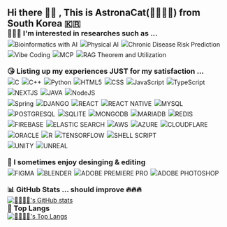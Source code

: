 <h2 style="margin: 0;">Hi there 🤚🏻 , This is AstronaCat(👩🏻‍🚀🐱) from South Korea 🇰🇷</h2>

<h3 style="margin: 0;">👩🏻‍🎓 I'm interested in researches such as ... </h3>
<p style="line-height: 1.6; margin-top: 4px;">
<img src="https://img.shields.io/badge/Bioinformatics%20with-AI-yellow" alt="Bioinformatics with AI" style="margin:1px;">
<img src="https://img.shields.io/badge/Physical%20AI-blue" alt="Physical AI" style="margin:1px;">
<img src="https://img.shields.io/badge/Chronic%20Disease-Risk%20Prediction-red" alt="Chronic Disease Risk Prediction" style="margin:1px;"><br>
<img src="https://img.shields.io/badge/Vibe-Coding-orange" alt="Vibe Coding" style="margin:1px;">
<img src="https://img.shields.io/badge/MCP-brown" alt="MCP" style="margin:1px;">
<img src="https://img.shields.io/badge/RAG-Theorem%20and%20Building-purple" alt="RAG Theorem and Utilization" style="margin:1px;"><br>
</p>

<h3 style="margin: 0;">😘 Listing up my experiences JUST for my satisfaction ...</h3>
<p style="line-height: 1.6; margin-top: 4px;">
<img src="https://img.shields.io/badge/C-00599C?style=flat&logo=c&logoColor=white" alt="C" style="margin:1px;">
<img src="https://img.shields.io/badge/C%2B%2B-00599C?style=flat&logo=c%2B%2B&logoColor=white" alt="C++" style="margin:1px;">
<img src="https://img.shields.io/badge/Python-3776AB?style=flat&logo=python&logoColor=white" alt="Python" style="margin:1px;">
<img src="https://img.shields.io/badge/HTML5-E34F26?style=flat&logo=html5&logoColor=white" alt="HTML5" style="margin:1px;">
<img src="https://img.shields.io/badge/CSS-239120?&style=flat&logo=css3&logoColor=white" alt="CSS" style="margin:1px;">
<img src="https://img.shields.io/badge/JavaScript-F7DF1E?style=flat&logo=JavaScript&logoColor=white" alt="JavaScript" style="margin:1px;">
<img src="https://img.shields.io/badge/TypeScript-007ACC?style=flat&logo=typescript&logoColor=white" alt="TypeScript" style="margin:1px;">
<img src="https://img.shields.io/badge/Next.js-000?logo=nextdotjs&logoColor=fff&style=flat" alt="NEXTJS" style="margin:1px;">
<img src="https://img.shields.io/badge/Java-ED8B00?style=flat&logo=openjdk&logoColor=white" alt="JAVA" style="margin:1px;">
<img src="https://img.shields.io/badge/Node.js-43853D?style=flat&logo=node.js&logoColor=white" alt="NodeJS" style="margin:1px;"><br>
<img src="https://img.shields.io/badge/Spring-6DB33F?style=flat&logo=spring&logoColor=white" alt="Spring" style="margin:1px;">
<img src="https://img.shields.io/badge/Django-092E20?style=flat&logo=django&logoColor=white" alt="DJANGO" style="margin:1px;">
<img src="https://img.shields.io/badge/React-20232A?style=flat&logo=react&logoColor=61DAFB" alt="REACT" style="margin:1px;">
<img src="https://img.shields.io/badge/React_Native-20232A?style=flat&logo=react&logoColor=61DAFB" alt="REACT NATIVE" style="margin:1px;">
<img src="https://img.shields.io/badge/MySQL-00000F?style=flat&logo=mysql&logoColor=white" alt="MYSQL" style="margin:1px;">
<img src="https://img.shields.io/badge/PostgreSQL-316192?style=flat&logo=postgresql&logoColor=white" alt="POSTGRESQL" style="margin:1px;">
<img src="https://img.shields.io/badge/SQLite-07405E?style=flat&logo=sqlite&logoColor=white" alt="SQLITE" style="margin:1px;">
<img src="https://img.shields.io/badge/MongoDB-4EA94B?style=flat&logo=mongodb&logoColor=white" alt="MONGODB" style="margin:1px;">
<img src="https://img.shields.io/badge/MariaDB-003545?style=flat&logo=mariadb&logoColor=white" alt="MARIADB" style="margin:1px;">
<img src="https://img.shields.io/badge/redis-%23DD0031.svg?&style=flat&logo=redis&logoColor=white" alt="REDIS" style="margin:1px;"><br>
<img src="https://img.shields.io/badge/Firebase-039BE5?style=flat&logo=Firebase&logoColor=white" alt="FIREBASE" style="margin:1px;">
<img src="https://img.shields.io/badge/Elastic_Search-005571?style=flat&logo=elasticsearch&logoColor=white" alt="ELASTIC SEARCH" style="margin:1px;">
<img src="https://img.shields.io/badge/Amazon_AWS-FF9900?style=flat&logo=amazonaws&logoColor=white" alt="AWS" style="margin:1px;">
<img src="https://img.shields.io/badge/Microsoft_Azure-0089D6?style=flat&logo=microsoft-azure&logoColor=white" alt="AZURE" style="margin:1px;">
<img src="https://img.shields.io/badge/Cloudflare-F38020?style=flat&logo=Cloudflare&logoColor=white" alt="CLOUDFLARE" style="margin:1px;">
<img src="https://img.shields.io/badge/Oracle-F80000?style=flat&logo=oracle&logoColor=black" alt="ORACLE" style="margin:1px;">
<img src="https://img.shields.io/badge/R-276DC3?style=flat&logo=r&logoColor=white" alt="R" style="margin:1px;">
<img src="https://img.shields.io/badge/TensorFlow-FF6F00?style=flat&logo=tensorflow&logoColor=white" alt="TENSORFLOW" style="margin:1px;">
<img src="https://img.shields.io/badge/Shell_Script-121011?style=flat&logo=gnu-bash&logoColor=white" alt="SHELL SCRIPT" style="margin:1px;"><br>
<img src="https://img.shields.io/badge/Unity-100000?style=flat&logo=unity&logoColor=white" alt="UNITY" style="margin:1px;">
<img src="https://img.shields.io/badge/unrealengine-%23313131.svg?style=flat&logo=unrealengine&logoColor=white" alt="UNREAL" style="margin:1px;">
</p>

<h3 style="margin: 0;">🤩 I sometimes enjoy desinging & editing</h3>
<p style="line-height: 1.6; margin-top: 4px;">
<img src="https://img.shields.io/badge/Figma-F24E1E?style=flat&logo=figma&logoColor=white" alt="FIGMA" style="margin:1px;">
<img src="https://img.shields.io/badge/blender-%23F5792A.svg?style=flat&logo=blender&logoColor=white" alt="BLENDER" style="margin:1px;">
<img src="https://img.shields.io/badge/Adobe%20Premiere%20Pro-9999FF?style=flat&logo=Adobe%20Premiere%20Pro&logoColor=white" alt="ADOBE PREMIERE PRO" style="margin:1px;">
<img src="https://img.shields.io/badge/Adobe%20Photoshop-31A8FF?style=flat&logo=Adobe%20Photoshop&logoColor=black" alt="ADOBE PHOTOSHOP" style="margin:1px;">
</p>

<h3 style="margin: 0;">📊 GitHub Stats ... should improve 🔥🔥🔥</h3>
<a href="https://github.com/AstronaCat/github-readme-stats">
  <img src="https://github-readme-stats.vercel.app/api?username=AstronaCat&contribs&count_private=true&show_icons=true&&theme=cobalt" alt="👩🏻‍🚀🐱's GitHub stats">
</a>
<h3 style="margin: 0;">👑 Top Langs</h3>
<a href="https://github.com/AstronaCat/github-readme-stats">
  <img src="https://github-readme-stats.vercel.app/api/top-langs/?username=AstronaCat&layout=compact" alt="👩🏻‍🚀🐱's Top Langs">
</a>
